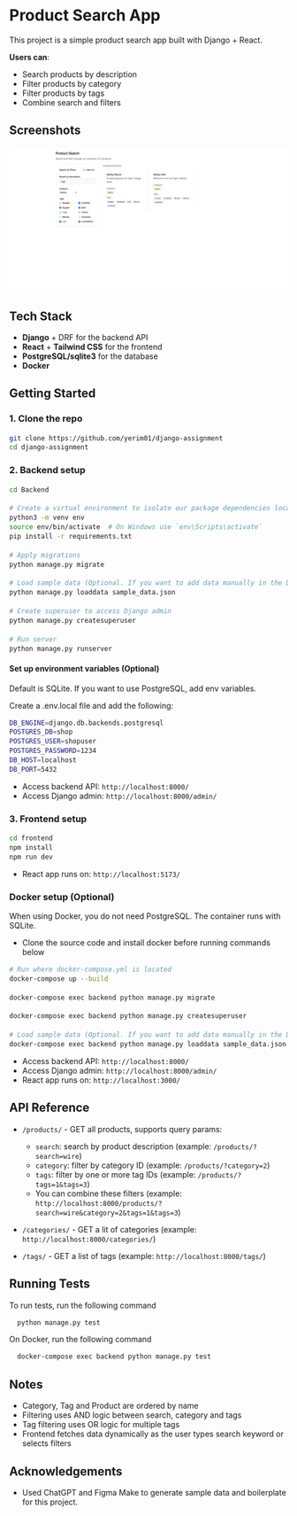 # Product Search App
This project is a simple product search app built with Django + React.

**Users can**:

- Search products by description  
- Filter products by category  
- Filter products by tags  
- Combine search and filters  


## Screenshots

![Screenshot](https://github.com/yerim01/django-assignment/blob/1e15f9ad37f41d691cb3844d2061de47e9968d4e/screenshot.png)


## Tech Stack

- **Django** + DRF for the backend API  
- **React** + **Tailwind CSS** for the frontend  
- **PostgreSQL/sqlite3** for the database
- **Docker**

## Getting Started

### 1. Clone the repo

```bash
git clone https://github.com/yerim01/django-assignment
cd django-assignment
```

### 2. Backend setup
```bash
cd Backend

# Create a virtual environment to isolate our package dependencies locally
python3 -m venv env
source env/bin/activate  # On Windows use `env\Scripts\activate`
pip install -r requirements.txt

# Apply migrations
python manage.py migrate

# Load sample data (Optional. If you want to add data manually in the Django admin, skip this step)
python manage.py loaddata sample_data.json

# Create superuser to access Django admin
python manage.py createsuperuser

# Run server
python manage.py runserver
```

#### Set up environment variables (Optional)
Default is SQLite. If you want to use PostgreSQL, add env variables.

Create a .env.local file and add the following:
```bash
DB_ENGINE=django.db.backends.postgresql
POSTGRES_DB=shop
POSTGRES_USER=shopuser
POSTGRES_PASSWORD=1234
DB_HOST=localhost
DB_PORT=5432
```

- Access backend API: `http://localhost:8000/`
- Access Django admin: `http://localhost:8000/admin/`


### 3. Frontend setup

```bash
cd frontend
npm install
npm run dev

```
- React app runs on: `http://localhost:5173/`

### Docker setup (Optional)
When using Docker, you do not need PostgreSQL. The container runs with SQLite.
- Clone the source code and install docker before running commands below
```bash
# Run where docker-compose.yml is located
docker-compose up --build

docker-compose exec backend python manage.py migrate

docker-compose exec backend python manage.py createsuperuser

# Load sample data (Optional. If you want to add data manually in the Django admin, skip this step)
docker-compose exec backend python manage.py loaddata sample_data.json
```
- Access backend API: `http://localhost:8000/`
- Access Django admin: `http://localhost:8000/admin/`
- React app runs on: `http://localhost:3000/`
## API Reference

- `/products/` - GET all products, supports query params:
  - `search`: search by product description (example: `/products/?search=wire`)
  - `category`: filter by category ID (example: `/products/?category=2`)
  - `tags`: filter by one or more tag IDs (example: `/products/?tags=1&tags=3`)
  - You can combine these filters (example: `http://localhost:8000/products/?search=wire&category=2&tags=1&tags=3`)

- `/categories/` - GET a lit of categories (example: `http://localhost:8000/categories/`)
- `/tags/` - GET a list of tags (example: `http://localhost:8000/tags/`)


## Running Tests

To run tests, run the following command

```bash
  python manage.py test
```
On Docker, run the following command
```bash
  docker-compose exec backend python manage.py test
```


## Notes

- Category, Tag and Product are ordered by name
- Filtering uses AND logic between search, category and tags
- Tag filtering uses OR logic for multiple tags
- Frontend fetches data dynamically as the user types search keyword or selects filters


## Acknowledgements

 - Used ChatGPT and Figma Make to generate sample data and boilerplate for this project.
